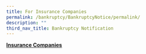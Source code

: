 ```yaml
---
title: For Insurance Companies
permalink: /bankruptcy/BankruptcyNotice/permalink/
description: ""
third_nav_title: Bankruptcy Notification
---
```


<u><b>Insurance Companies</b></u><br>